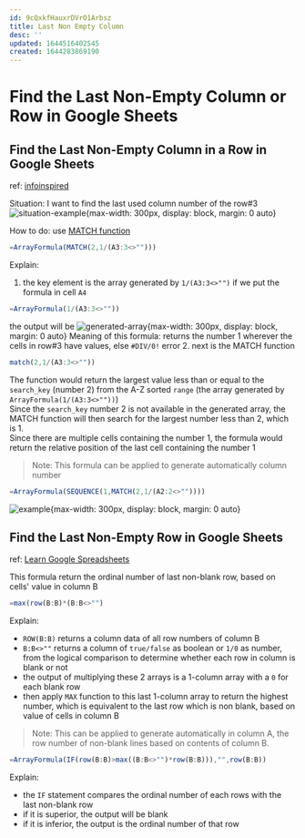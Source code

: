 ```yaml
---
id: 9cQxkfHauxrDVrO1Arbsz
title: Last Non Empty Column
desc: ''
updated: 1644516402545
created: 1644283869190
---
```

# Find the Last Non-Empty Column or Row in Google Sheets

## Find the Last Non-Empty Column in a Row in Google Sheets
ref: [infoinspired](https://infoinspired.com/google-docs/spreadsheet/last-non-empty-column-in-a-row-in-google-sheets/)

Situation: I want to find the last used column number of the row#3
![situation-example](https://infoinspired.com/wp-content/uploads/2019/10/Last-Used-Column.gif){max-width: 300px, display: block, margin: 0 auto}

How to do: use [MATCH function](https://infoinspired.com/google-docs/spreadsheet/match-function-in-google-sheets/)
```javascript
=ArrayFormula(MATCH(2,1/(A3:3<>"")))
```

Explain:
1. the key element is the array generated by `1/(A3:3<>"")`
 if we put the formula in cell `A4`
  ```javascript
  =ArrayFormula(1/(A3:3<>""))
  ```
  the output will be
![generated-array](https://infoinspired.com/wp-content/uploads/2019/10/Last-Value-Logic-Sheets.jpg){max-width: 300px, display: block, margin: 0 auto}
  Meaning of this formula: returns the number 1 wherever the cells in row#3 have values, else `#DIV/0!` error
2. next is the MATCH function
  ```javascript
  match(2,1/(A3:3<>""))
  ```
  The function would return the largest value less than or equal to the `search_key` (number 2) from the A-Z sorted `range` (the array generated by `ArrayFormula(1/(A3:3<>""))`)  
  Since the `search_key` number 2 is not available in the generated array, the MATCH function will then search for the largest number less than 2, which is 1.  
  Since there are multiple cells containing the number 1, the formula would return the relative position of the last cell containing the number 1

> Note: This formula can be applied to generate automatically column number
```javascript
=ArrayFormula(SEQUENCE(1,MATCH(2,1/(A2:2<>""))))
```
![example](https://ik.imagekit.io/casa/h7b-dendron/Screenshot_2022-02-10_154826_e09IEdtwH.jpg?ik-sdk-version=javascript-1.4.3&updatedAt=1644504538719){max-width: 300px, display: block, margin: 0 auto}

## Find the Last Non-Empty Row in Google Sheets
ref: [Learn Google Spreadsheets](https://youtu.be/nC0h6UR4E1k?t=782)

This formula return the ordinal number of last non-blank row, based on cells' value in column B
```javascript
=max(row(B:B)*(B:B<>"")
```

Explain:
- `ROW(B:B)` returns a column data of all row numbers of column B
- `B:B<>""` returns a column of `true/false` as boolean or `1/0` as number, from the logical comparison to determine whether each row in column is blank or not
- the output of multiplying these 2 arrays is a 1-column array with a `0` for each blank row
- then apply `MAX` function to this last 1-column array to return the highest number, which is equivalent to the last row which is non blank, based on value of cells in column B

> Note: This can be applied to generate automatically in column A, the row number of non-blank lines based on contents of column B.
```javascript
=ArrayFormula(IF(row(B:B)>max((B:B<>"")*row(B:B))),"",row(B:B))
```

Explain:
- the `IF` statement compares the ordinal number of each rows with the last non-blank row
- if it is superior, the output will be blank
- if it is inferior, the output is the ordinal number of that row 